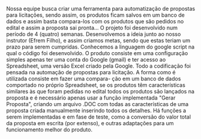 Nossa equipe busca criar uma ferramenta para automatização de propostas para licitações, sendo assim, os produtos ficam salvos em um
banco de dados e assim basta compara-los com os produtos que são pedidos no edital e assim a proposta sai pronta... O projeto foi
desenvolvido num período de 4 (quatro) semanas. Desenvolvemos a ideia junto ao nosso instrutor (Efrem Filho), e assim criamos metas,
sendo que estas teriam um prazo para serem cumpridas. Conhecemos a linguagem do google script na qual o código foi desenvolvido. O
produto consiste em uma configuração simples apenas ter uma conta do Google (gmail) e ter acesso ao Spreadsheet, uma versão Excel criado
pela Google. Todo a codificação foi pensada na automação de propostas para licitação. A forma como é utilizada consiste em fazer uma
compara- ção em um banco de dados comportado no próprio Spreadsheet, se os produtos têm características similares às que foram pedidas no
edital todos os produtos são lançados na proposta e é necessário apenas usar a função implementada "Gerar Proposta", criando um arquivo
.DOC com todas as características de uma proposta criada manualmente inserindo todos os detalhes. Há funções a serem implementadas e em
fase de teste, como a conversão do valor total da proposta em escrita (por extenso), e outras adaptações para um funcionamento melhor do
produto.
